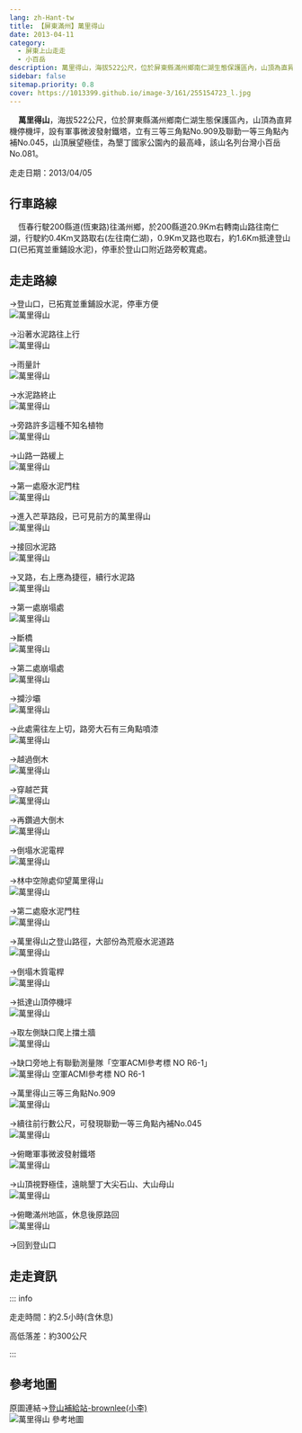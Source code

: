 ```yaml
---
lang: zh-Hant-tw
title: 【屏東滿州】萬里得山
date: 2013-04-11
category: 
  - 屏東上山走走
  - 小百岳
description: 萬里得山，海拔522公尺，位於屏東縣滿州鄉南仁湖生態保護區內，山頂為直昇機停機坪，設有軍事微波發射鐵塔，立有三等三角點No.909及聯勤一等三角點內補No.045，山頂展望極佳，為墾丁國家公園內的最高峰，該山名列台灣小百岳No.081。
sidebar: false
sitemap.priority: 0.8
cover: https://1013399.github.io/image-3/161/255154723_l.jpg
---
```


    **萬里得山**，海拔522公尺，位於屏東縣滿州鄉南仁湖生態保護區內，山頂為直昇機停機坪，設有軍事微波發射鐵塔，立有三等三角點No.909及聯勤一等三角點內補No.045，山頂展望極佳，為墾丁國家公園內的最高峰，該山名列台灣小百岳No.081。

<!-- more -->

走走日期：2013/04/05

## 行車路線  
    恆春行駛200縣道(恆東路)往滿州鄉，於200縣道20.9Km右轉南山路往南仁湖，行駛約0.4Km叉路取右(左往南仁湖)，0.9Km叉路也取右，約1.6Km抵達登山口(已拓寬並重鋪設水泥)，停車於登山口附近路旁較寬處。

## 走走路線  
→登山口，已拓寬並重鋪設水泥，停車方便  
![萬里得山](https://1013399.github.io/image-3/161/255154724_l.jpg)

→沿著水泥路往上行  
![萬里得山](https://1013399.github.io/image-3/161/255154726_l.jpg)

→雨量計  
![萬里得山](https://1013399.github.io/image-3/161/255154727_l.jpg)

→水泥路終止  
![萬里得山](https://1013399.github.io/image-3/161/255154729_l.jpg)

→旁路許多這種不知名植物  
![萬里得山](https://1013399.github.io/image-3/161/255154730_l.jpg)

→山路一路緩上  
![萬里得山](https://1013399.github.io/image-3/161/255154732_l.jpg)

→第一處廢水泥門柱  
![萬里得山](https://1013399.github.io/image-3/161/255154734_l.jpg)

→進入芒草路段，已可見前方的萬里得山  
![萬里得山](https://1013399.github.io/image-3/161/255154735_l.jpg)

→接回水泥路  
![萬里得山](https://1013399.github.io/image-3/161/255154737_l.jpg)

→叉路，右上應為捷徑，續行水泥路  
![萬里得山](https://1013399.github.io/image-3/161/255154738_l.jpg)

→第一處崩塌處  
![萬里得山](https://1013399.github.io/image-3/161/255154740_l.jpg)

→斷橋  
![萬里得山](https://1013399.github.io/image-3/161/255154742_l.jpg)

→第二處崩塌處  
![萬里得山](https://1013399.github.io/image-3/161/255154743_l.jpg)

→攔沙壩  
![萬里得山](https://1013399.github.io/image-3/161/255154745_l.jpg)

→此處需往左上切，路旁大石有三角點噴漆  
![萬里得山](https://1013399.github.io/image-3/161/255154746_l.jpg)

→越過倒木  
![萬里得山](https://1013399.github.io/image-3/161/255154749_l.jpg)

→穿越芒萁  
![萬里得山](https://1013399.github.io/image-3/161/255154750_l.jpg)

→再鑽過大倒木  
![萬里得山](https://1013399.github.io/image-3/161/255154754_l.jpg)

→倒塌水泥電桿  
![萬里得山](https://1013399.github.io/image-3/161/255154757_l.jpg)

→林中空隙處仰望萬里得山  
![萬里得山](https://1013399.github.io/image-3/161/255154758_l.jpg)

→第二處廢水泥門柱  
![萬里得山](https://1013399.github.io/image-3/161/255154760_l.jpg)

→萬里得山之登山路徑，大部份為荒廢水泥道路  
![萬里得山](https://1013399.github.io/image-3/161/255154761_l.jpg)

→倒塌木質電桿  
![萬里得山](https://1013399.github.io/image-3/161/255154763_l.jpg)

→抵達山頂停機坪  
![萬里得山](https://1013399.github.io/image-3/161/255154764_l.jpg)

→取左側缺口爬上擋土牆  
![萬里得山](https://1013399.github.io/image-3/161/255154769_l.jpg)

→缺口旁地上有聯勤測量隊「空軍ACMI參考標 NO R6-1」  
![萬里得山 空軍ACMI參考標 NO R6-1](https://1013399.github.io/image-3/161/255154766_l.jpg)

→萬里得山三等三角點No.909  
![萬里得山](https://1013399.github.io/image-3/161/255154770_l.jpg)

→續往前行數公尺，可發現聯勤一等三角點內補No.045  
![萬里得山](https://1013399.github.io/image-3/161/255154718_l.jpg)

→俯瞰軍事微波發射鐵塔  
![萬里得山](https://1013399.github.io/image-3/161/255154721_l.jpg)

→山頂視野極佳，遠眺墾丁大尖石山、大山母山  
![萬里得山](https://1013399.github.io/image-3/161/255154719_l.jpg)

→俯瞰滿州地區，休息後原路回  
![萬里得山](https://1013399.github.io/image-3/161/255154723_l.jpg)

→回到登山口

## 走走資訊

::: info

走走時間：約2.5小時(含休息)

高低落差：約300公尺

:::

## 參考地圖  
原圖連結→[登山補給站-brownlee(小李)](http://www.keepon.com.tw/DiscussLoad.aspx?code=314B5CF9AEC3A19113F6CAA6F539A6621638816056297AAB)  
![萬里得山 參考地圖](https://1013399.github.io/image-3/161/255154803_l.jpg)